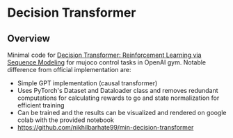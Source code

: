 # Decision Transformer


## Overview

Minimal code for [Decision Transformer: Reinforcement Learning via Sequence Modeling](https://arxiv.org/abs/2106.01345) for mujoco control tasks in OpenAI gym.
Notable difference from official implementation are:

- Simple GPT implementation (causal transformer)
- Uses PyTorch's Dataset and Dataloader class and removes redundant computations for calculating rewards to go and state normalization for efficient training
- Can be trained and the results can be visualized and rendered on google colab with the provided notebook
- https://github.com/nikhilbarhate99/min-decision-transformer